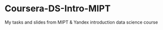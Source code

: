 # Сoursera-DS-Intro-MIPT
My tasks and slides from MIPT &amp; Yandex introduction data science course 
